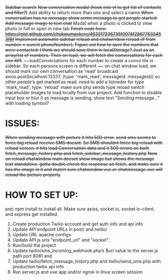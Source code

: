 ~~Sidebar search~~
~~New conversation modal (hook into vt to get list of contacts and filter?)~~
Add ability to return more than one and select a name
~~When conversation has no message show some message to get people started.~~
~~Add message image to text chat~~
Modal when a photo is clicked to view photo in full or open in new tab
~~Finish code here: https://gist.github.com/chukwumaokere/463317336735f0974f28677633453f8f~~
~~Implement automatic sidebar reload and chatwindow reload (if from number = curent phoneNumber);~~
~~Figure out how to save the numbers that were contacted: I think we should save them in localStorage? Just as an array/list of numbers. Then on load, we will fetch the conversations for each one API.~~
~~loadConversations for each number to create a convo tile in sidebar. So each persons screen is different ~~
on chat window load, we should mark our own conversation as 'read' broadcast axios.post(localhost:13337, {type: 'mark_read', messageid: messageid}) so other people's get marked as read.
need to add a listneder for type 'mark_read', type: 'reload' make sure php sends type reload
switch placeholder images to load locally from vue project.
Add function to disable input box or blur it as message is sending, show text "Sending message..." with loading symbol? 

# ISSUES: 
~~When sending message with picture it hits 500 error.~~
~~send sms seems to force big reload~~
~~receive SMS doesnt.~~
~~So SMS shouldnt force big reload with reload screen. it hits load Conversation data and it 500 errors on both fetch_message_history.php and fetch_sidebar_message_history.php~~
~~Now on reload chatwindow main doesnt show image but shows the message text standalone. gotta double check the response on fetch, and make sure it has the image in it and match sure chatwindow.vue or chatmessage.vue will reload the picture properly~~


# HOW TO SET UP:
pre) npm install to install all. Make sure axios, socket.io, socket.io-client, and express get installed.
1) Create production Twilio account and get auth info and api info
2) Update API endpoint URLs in post/ and twilio/
3) Update URL apache configs
4) Update API.js urls "endpoint_url" and "socket".
5) Run/build the project
6) Update twilio/sms_incoming_webhook.php’s $url value to the server.js path port 8081 and 
7) Update twilio/fetch_message_history.php and twilio/send_sms.php with production twilio api info
8) Run server.js and vue app and/or ngrok in linux screen session 